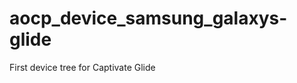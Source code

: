 aocp_device_samsung_galaxys-glide
=================================

First device tree for Captivate Glide